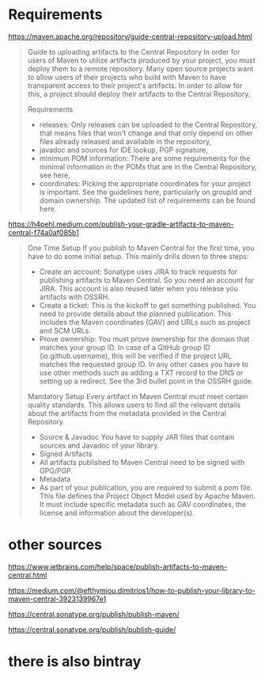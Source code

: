 # Requirements

<https://maven.apache.org/repository/guide-central-repository-upload.html>

> Guide to uploading artifacts to the Central Repository
> In order for users of Maven to utilize artifacts produced by your project, you must deploy them to a remote repository. Many open source projects want to allow users of their projects who build with Maven to have transparent access to their project's artifacts. In order to allow for this, a project should deploy their artifacts to the Central Repository.
>
> Requirements
>
> - releases: Only releases can be uploaded to the Central Repository, that means files that won't change and that only depend on other files already released and available in the repository,
> - javadoc and sources for IDE lookup, PGP signature,
> - minimum POM information: There are some requirements for the minimal information in the POMs that are in the Central Repository, see here,
> - coordinates: Picking the appropriate coordinates for your project is important. See the guidelines here, particularly on groupId and domain ownership.
>   The updated list of requirements can be found here.

<https://h4pehl.medium.com/publish-your-gradle-artifacts-to-maven-central-f74a0af085b1>

> One Time Setup
> If you publish to Maven Central for the first time, you have to do some initial setup. This mainly drills down to three steps:
>
> - Create an account:
>   Sonatype uses JIRA to track requests for publishing artifacts to Maven Central. So you need an account for JIRA. This account is also reused later when you release you artifacts with OSSRH.
> - Create a ticket:
>   This is the kickoff to get something published. You need to provide details about the planned publication. This includes the Maven coordinates (GAV) and URLs such as project and SCM URLs.
> - Prove ownership:
>   You must prove ownership for the domain that matches your group ID. In case of a GitHub group ID (io.github.username), this will be verified if the project URL matches the requested group ID. In any other cases you have to use other methods such as adding a TXT record to the DNS or setting up a redirect. See the 3rd bullet point in the OSSRH guide.
>
> Mandatory Setup
> Every artifact in Maven Central must meet certain quality standards. This allows users to find all the relevant details about the artifacts from the metadata provided in the Central Repository.
>
> - Source & Javadoc
>   You have to supply JAR files that contain sources and Javadoc of your library.
> - Signed Artifacts
> - All artifacts published to Maven Central need to be signed with GPG/PGP.
> - Metadata
> - As part of your publication, you are required to submit a pom file. This file defines the Project Object Model used by Apache Maven. It must include specific metadata such as GAV coordinates, the license and information about the developer(s).

# other sources

<https://www.jetbrains.com/help/space/publish-artifacts-to-maven-central.html>

<https://medium.com/@efthymiou.dimitrios1/how-to-publish-your-library-to-maven-central-3923139967e1>

<https://central.sonatype.org/publish/publish-maven/>

<https://central.sonatype.org/publish/publish-guide/>

# there is also bintray
